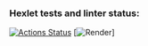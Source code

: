 ### Hexlet tests and linter status:
[![Actions Status](https://github.com/SampetovaN/js-react-developer-project-12/actions/workflows/hexlet-check.yml/badge.svg)](https://github.com/SampetovaN/js-react-developer-project-12/actions)
[![Render](https://js-react-developer-project-12-o7l3.onrender.com)]